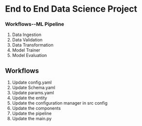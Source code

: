# End to End Data Science Project

### Workflows--ML Pipeline

1. Data Ingestion
2. Data Validation
3. Data Transformation
4. Model Trainer
5. Model Evaluation

## Workflows

1. Update config.yaml
2. Update Schema.yaml
3. Update params.yaml
4. Update the entity
5. Update the configuration manager in src config
6. Update the components
7. Update the pipeline
8. Update the main.py
